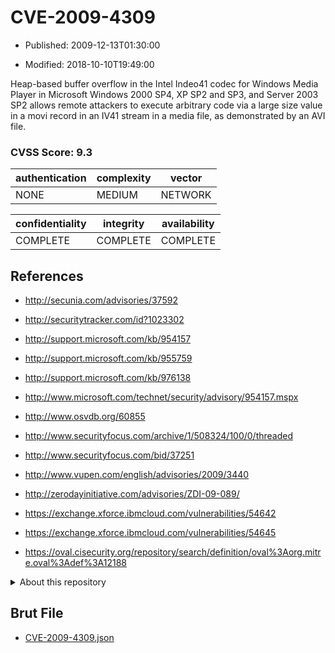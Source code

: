 # CVE-2009-4309

- Published: 2009-12-13T01:30:00

- Modified: 2018-10-10T19:49:00

Heap-based buffer overflow in the Intel Indeo41 codec for Windows Media Player in Microsoft Windows 2000 SP4, XP SP2 and SP3, and Server 2003 SP2 allows remote attackers to execute arbitrary code via a large size value in a movi record in an IV41 stream in a media file, as demonstrated by an AVI file.

### CVSS Score: **9.3**

| authentication | complexity | vector |
| --- | --- | --- |
| NONE | MEDIUM | NETWORK |

| confidentiality | integrity | availability |
| --- | --- | --- |
| COMPLETE | COMPLETE | COMPLETE |

## References

* http://secunia.com/advisories/37592

* http://securitytracker.com/id?1023302

* http://support.microsoft.com/kb/954157

* http://support.microsoft.com/kb/955759

* http://support.microsoft.com/kb/976138

* http://www.microsoft.com/technet/security/advisory/954157.mspx

* http://www.osvdb.org/60855

* http://www.securityfocus.com/archive/1/508324/100/0/threaded

* http://www.securityfocus.com/bid/37251

* http://www.vupen.com/english/advisories/2009/3440

* http://zerodayinitiative.com/advisories/ZDI-09-089/

* https://exchange.xforce.ibmcloud.com/vulnerabilities/54642

* https://exchange.xforce.ibmcloud.com/vulnerabilities/54645

* https://oval.cisecurity.org/repository/search/definition/oval%3Aorg.mitre.oval%3Adef%3A12188

<details>
<summary>About this repository</summary> 

  This repository is part of the project [Live Hack CVE](https://github.com/Live-Hack-CVE). Main website can be found [www.live-hack.org](https://www.live-hack.org) 
  
  Made by [Sn0wAlice](https://github.com/Sn0wAlice) for the people that care about security and need to have a feed of the latest CVEs. Hope you enjoy it, don't forget to star the repo and follow me on [Twitter](https://twitter.com/Sn0wAlice) and [Github](https://github.com/Sn0wAlice). And that is my [personnal website](https://www.alice-snow.me/)

  - [Home Page](https://github.com/Live-Hack-CVE)
  - [Framework](https://github.com/Live-Hack-CVE/cve-framework)
  - [CVE database](https://github.com/Live-Hack-CVE/full_database)
  - [Changelog](https://github.com/Live-Hack-CVE/Changelog)
</details>

## Brut File

* [CVE-2009-4309.json](https://raw.githubusercontent.com/Live-Hack-CVE/full_database/main/cves/2009/CVE-2009-4309.json)


